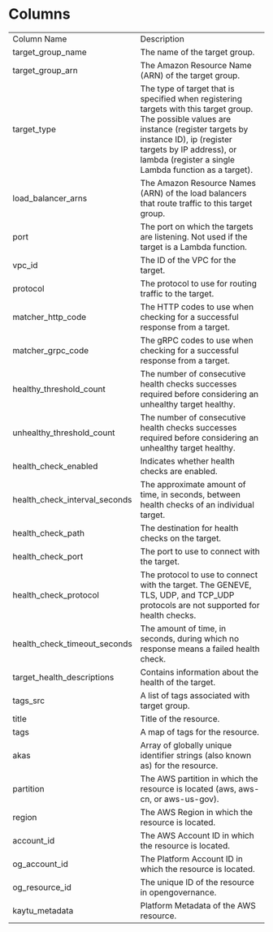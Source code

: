 # Columns  

<table>
	<tr><td>Column Name</td><td>Description</td></tr>
	<tr><td>target_group_name</td><td>The name of the target group.</td></tr>
	<tr><td>target_group_arn</td><td>The Amazon Resource Name (ARN) of the target group.</td></tr>
	<tr><td>target_type</td><td>The type of target that is specified when registering targets with this target group. The possible values are instance (register targets by instance ID), ip (register targets by IP address), or lambda (register a single Lambda function as a target).</td></tr>
	<tr><td>load_balancer_arns</td><td>The Amazon Resource Names (ARN) of the load balancers that route traffic to this target group.</td></tr>
	<tr><td>port</td><td>The port on which the targets are listening. Not used if the target is a Lambda function.</td></tr>
	<tr><td>vpc_id</td><td>The ID of the VPC for the target.</td></tr>
	<tr><td>protocol</td><td>The protocol to use for routing traffic to the target.</td></tr>
	<tr><td>matcher_http_code</td><td>The HTTP codes to use when checking for a successful response from a target.</td></tr>
	<tr><td>matcher_grpc_code</td><td>The gRPC codes to use when checking for a successful response from a target.</td></tr>
	<tr><td>healthy_threshold_count</td><td>The number of consecutive health checks successes required before considering an unhealthy target healthy.</td></tr>
	<tr><td>unhealthy_threshold_count</td><td>The number of consecutive health checks successes required before considering an unhealthy target healthy.</td></tr>
	<tr><td>health_check_enabled</td><td>Indicates whether health checks are enabled.</td></tr>
	<tr><td>health_check_interval_seconds</td><td>The approximate amount of time, in seconds, between health checks of an individual target.</td></tr>
	<tr><td>health_check_path</td><td>The destination for health checks on the target.</td></tr>
	<tr><td>health_check_port</td><td>The port to use to connect with the target.</td></tr>
	<tr><td>health_check_protocol</td><td>The protocol to use to connect with the target. The GENEVE, TLS, UDP, and TCP_UDP protocols are not supported for health checks.</td></tr>
	<tr><td>health_check_timeout_seconds</td><td>The amount of time, in seconds, during which no response means a failed health check.</td></tr>
	<tr><td>target_health_descriptions</td><td>Contains information about the health of the target.</td></tr>
	<tr><td>tags_src</td><td>A list of tags associated with target group.</td></tr>
	<tr><td>title</td><td>Title of the resource.</td></tr>
	<tr><td>tags</td><td>A map of tags for the resource.</td></tr>
	<tr><td>akas</td><td>Array of globally unique identifier strings (also known as) for the resource.</td></tr>
	<tr><td>partition</td><td>The AWS partition in which the resource is located (aws, aws-cn, or aws-us-gov).</td></tr>
	<tr><td>region</td><td>The AWS Region in which the resource is located.</td></tr>
	<tr><td>account_id</td><td>The AWS Account ID in which the resource is located.</td></tr>
	<tr><td>og_account_id</td><td>The Platform Account ID in which the resource is located.</td></tr>
	<tr><td>og_resource_id</td><td>The unique ID of the resource in opengovernance.</td></tr>
	<tr><td>kaytu_metadata</td><td>Platform Metadata of the AWS resource.</td></tr>
</table>